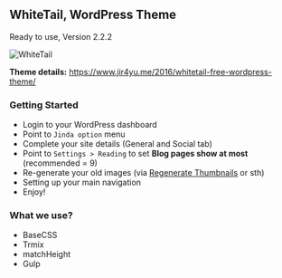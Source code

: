 ## WhiteTail, WordPress Theme
Ready to use, Version 2.2.2

![WhiteTail](https://raw.github.com/JindaTheme/WhiteTail/master/screenshot.png)

**Theme details:** https://www.jir4yu.me/2016/whitetail-free-wordpress-theme/

### Getting Started
* Login to your WordPress dashboard
* Point to `Jinda option` menu
* Complete your site details (General and Social tab)
* Point to `Settings > Reading` to set **Blog pages show at most** (recommended = 9)
* Re-generate your old images (via [Regenerate Thumbnails](https://wordpress.org/plugins/regenerate-thumbnails/) or sth)
* Setting up your main navigation
* Enjoy!

### What we use?
* BaseCSS
* Trmix
* matchHeight
* Gulp